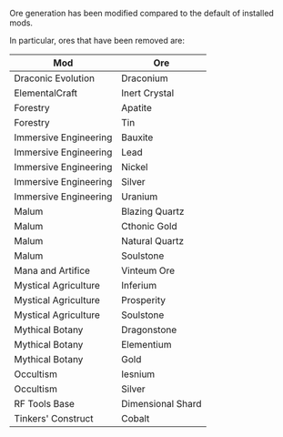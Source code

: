 Ore generation has been modified compared to the default of installed mods.

In particular, ores that have been removed are:

| Mod                   | Ore               |
| --------------------- | ----------------- |
| Draconic Evolution    | Draconium         |
| ElementalCraft        | Inert Crystal     |
| Forestry              | Apatite           |
| Forestry              | Tin               |
| Immersive Engineering | Bauxite           |
| Immersive Engineering | Lead              |
| Immersive Engineering | Nickel            |
| Immersive Engineering | Silver            |
| Immersive Engineering | Uranium           |
| Malum                 | Blazing Quartz    |
| Malum                 | Cthonic Gold      |
| Malum                 | Natural Quartz    |
| Malum                 | Soulstone         |
| Mana and Artifice     | Vinteum Ore       |
| Mystical Agriculture  | Inferium          |
| Mystical Agriculture  | Prosperity        |
| Mystical Agriculture  | Soulstone         |
| Mythical Botany       | Dragonstone       |
| Mythical Botany       | Elementium        |
| Mythical Botany       | Gold              |
| Occultism             | Iesnium           |
| Occultism             | Silver            |
| RF Tools Base         | Dimensional Shard |
| Tinkers' Construct    | Cobalt            |

